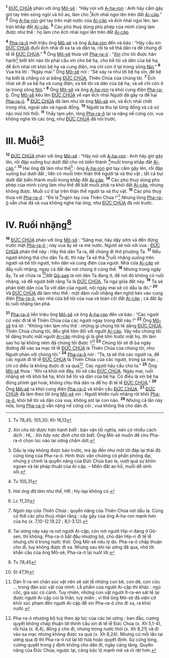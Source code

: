 <sup><b>1</b></sup> [ĐỨC CHÚA]() phán với ông [Mô-sê]() : “Hãy nói với [A-ha-ron]() : Anh hãy cầm gậy giơ tay trên sông ngòi và hồ ao, làm cho [^1@-a7168132-95bf-4e57-8d00-3c50dfce389c]ếch nhái ngoi lên trên đất [Ai-cập]().” <sup><b>2</b></sup> Ông [A-ha-ron]() giơ tay trên mặt nước của [Ai-cập]() và ếch nhái ngoi lên, lan tràn khắp đất [Ai-cập](). <sup><b>3</b></sup> Các phù thuỷ dùng phù phép của mình cũng làm được như thế : họ làm cho ếch nhái ngoi lên trên đất [Ai-cập]().

<sup><b>4</b></sup> [Pha-ra-ô]() mới triệu ông [Mô-sê]() và ông [A-ha-ron]() đến và bảo : “Hãy cầu xin [ĐỨC CHÚA]() đuổi ếch nhái đi xa ta và dân ta, rồi ta sẽ thả dân ra để chúng đi tế lễ [ĐỨC CHÚA]().” <sup><b>5</b></sup> Ông [Mô-sê]() thưa với [Pha-ra-ô]() : “[Xin]() cho tôi được hân hạnh[^1-a7168132-95bf-4e57-8d00-3c50dfce389c] biết khi nào tôi phải cầu xin cho bệ hạ, cho bề tôi và dân của bệ hạ, để ếch nhái rời khỏi bệ hạ và cung điện, mà chỉ còn ở lại trong sông [Nin]().” <sup><b>6</b></sup> Vua trả lời : “Ngày mai.” Ông [Mô-sê]() nói : “Sẽ xảy ra như lời bệ hạ xin, để bệ hạ biết là chẳng có ai bằng [ĐỨC CHÚA](), Thiên Chúa của chúng tôi. <sup><b>7</b></sup> Ếch nhái sẽ đi xa bệ hạ và cung điện, xa bề tôi và dân của bệ hạ, và sẽ chỉ còn ở lại trong sông [Nin]().” <sup><b>8</b></sup> Ông [Mô-sê]() và ông [A-ha-ron]() ra khỏi cung điện [Pha-ra-ô](). Ông [Mô-sê]() kêu lên [ĐỨC CHÚA]() về nạn ếch nhái Người đã gây ra để hại [Pha-ra-ô](). <sup><b>9</b></sup> [ĐỨC CHÚA]() đã làm như lời ông [Mô-sê]() xin, và ếch nhái chết trong nhà, ngoài sân và ngoài đồng. <sup><b>10</b></sup> Người ta thu lại từng đống và cả xứ nặc mùi hôi thối. <sup><b>11</b></sup> Thấy tạm yên, lòng [Pha-ra-ô]() lại ra nặng nề cứng cỏi, vua không nghe lời các ông, như [ĐỨC CHÚA]() đã nói trước.

# III. Muỗi[^2-a7168132-95bf-4e57-8d00-3c50dfce389c]

<sup><b>12</b></sup> [ĐỨC CHÚA]() phán với ông [Mô-sê]() : “Hãy nói với [A-ha-ron]() : Anh hãy giơ gậy lên, rồi đập xuống bụi dưới đất cho nó biến thành [^2@-a7168132-95bf-4e57-8d00-3c50dfce389c]muỗi trong khắp đất [Ai-cập]().” <sup><b>13</b></sup> Hai ông đã làm như thế[^3-a7168132-95bf-4e57-8d00-3c50dfce389c] : ông [A-ha-ron]() giơ tay cầm gậy lên, rồi đập xuống bụi dưới đất ; liền có muỗi trên thân thể người ta và thú vật ; tất cả bụi dưới đất biến thành muỗi trong khắp đất [Ai-cập](). <sup><b>14</b></sup> Các phù thuỷ dùng phù phép của mình cũng làm như thế để bắt muỗi phải ra khỏi đất [Ai-cập](), nhưng không được. Muỗi cứ ở lại trên thân thể người ta và thú vật. <sup><b>15</b></sup> Các phù thuỷ thưa với [Pha-ra-ô]() : “Đó là [^3@-a7168132-95bf-4e57-8d00-3c50dfce389c]ngón tay của Thiên Chúa !”[^4-a7168132-95bf-4e57-8d00-3c50dfce389c] Nhưng lòng [Pha-ra-ô]() vẫn chai đá và vua không nghe hai ông, như [ĐỨC CHÚA]() đã nói trước.

# IV. Ruồi nhặng[^5-a7168132-95bf-4e57-8d00-3c50dfce389c]

<sup><b>16</b></sup> [ĐỨC CHÚA]() phán với ông [Mô-sê]() : “Sáng mai, hãy dậy sớm và đến đứng trước mặt [Pha-ra-ô]() ; này vua ấy sẽ ra mé nước. Ngươi sẽ nói với vua : [ĐỨC CHÚA]() phán thế này : Hãy thả dân Ta ra, để chúng đi thờ phượng Ta. <sup><b>17</b></sup> Nếu ngươi không thả cho dân Ta đi, thì này Ta sẽ thả [^4@-a7168132-95bf-4e57-8d00-3c50dfce389c]ruồi nhặng xuống trên ngươi và bề tôi ngươi, trên dân và cung điện của ngươi. Nhà cửa [Ai-cập]() sẽ đầy ruồi nhặng, ngay cả đất đai nơi chúng ở cũng thế. <sup><b>18</b></sup> Nhưng trong ngày ấy, Ta sẽ chừa ra [^5@-a7168132-95bf-4e57-8d00-3c50dfce389c]đất [Gô-sen]() là nơi dân Ta đang ở, để nơi đó không có ruồi nhặng, và để ngươi biết rằng Ta là [ĐỨC CHÚA](), Ta ngự giữa đất này. <sup><b>19</b></sup> Ta sẽ phân biệt dân của Ta với dân của ngươi, nội ngày mai sẽ có dấu lạ đó.” <sup><b>20</b></sup> Và [ĐỨC CHÚA]() đã làm như thế : một đám ruồi nhặng đen nghịt kéo vào cung điện [Pha-ra-ô](), vào nhà cửa bề tôi của vua và toàn cõi đất [Ai-cập]() ; cả đất ấy bị ruồi nhặng tàn phá.

<sup><b>21</b></sup> [Pha-ra-ô]() liền triệu ông [Mô-sê]() và ông [A-ha-ron]() đến và bảo : “Các ngươi cứ việc đi tế lễ Thiên Chúa của các ngươi ngay trong đất này !” <sup><b>22</b></sup> Ông [Mô-sê]() trả lời : “Không nên làm như thế : những gì chúng tôi tế dâng [ĐỨC CHÚA](), Thiên Chúa chúng tôi, đều ghê tởm đối với người [Ai-cập](). Vậy nếu chúng tôi tế dâng trước mắt người [Ai-cập]() những gì là ghê tởm trước mắt họ, thì làm sao họ lại không ném đá chúng tôi được ?[^6-a7168132-95bf-4e57-8d00-3c50dfce389c] <sup><b>23</b></sup> Chúng tôi sẽ đi ba ngày đường để vào sa mạc tế lễ [ĐỨC CHÚA]() là Thiên Chúa của chúng tôi, như Người phán với chúng tôi.” <sup><b>24</b></sup> [Pha-ra-ô]() nói : “Ta, ta sẽ thả các ngươi ra, để các ngươi đi tế lễ [ĐỨC CHÚA]() là Thiên Chúa của các ngươi, trong sa mạc ; chỉ có điều là không được đi xa quá[^7-a7168132-95bf-4e57-8d00-3c50dfce389c]. Các ngươi hãy cầu cho ta.” <sup><b>25</b></sup> Ông [Mô-sê]() thưa : “Khi ra khỏi nơi đây, tôi sẽ cầu [ĐỨC CHÚA](). Ngày mai, ruồi nhặng sẽ rời khỏi bệ hạ, khỏi bề tôi và dân của bệ hạ. Có điều là xin bệ hạ đừng phỉnh gạt hoài, không chịu thả dân ra để họ đi tế lễ [ĐỨC CHÚA]().” <sup><b>26</b></sup> Ông [Mô-sê]() ra khỏi cung điện [Pha-ra-ô]() và khẩn cầu [ĐỨC CHÚA](). <sup><b>27</b></sup> [ĐỨC CHÚA]() đã làm theo lời ông [Mô-sê]() xin : Người khiến ruồi nhặng rời khỏi [Pha-ra-ô](), khỏi bề tôi và dân của vua, không sót lại con nào. <sup><b>28</b></sup> Nhưng cả lần này nữa, lòng [Pha-ra-ô]() vẫn nặng nề cứng cỏi ; vua không thả cho dân đi.

[^1-a7168132-95bf-4e57-8d00-3c50dfce389c]: _Xin cho tôi được hân hạnh biết_ : bản văn tối nghĩa, nên có nhiều cách dịch ; HL : _Xin hãy xác định cho tôi biết_. Ông Mô-sê muốn để cho Pha-ra-ô chọn lúc nào tai ương chấm dứt.

[^2-a7168132-95bf-4e57-8d00-3c50dfce389c]: Dấu lạ này không được báo trước, mà ập đến như một lời đáp lại thái độ cứng lòng của Pha-ra-ô. Hình thức văn chương có phần phóng đại, nhưng ý chính là quyền năng của Đức Chúa bao la, vượt quá sự khôn ngoan và tài pháp thuật của Ai-cập. – Miền đất ao hồ, muỗi dễ sinh sôi.

[^3-a7168132-95bf-4e57-8d00-3c50dfce389c]: _Hai ông đã làm như thế_, HR ; Hy-lạp không có.

[^4-a7168132-95bf-4e57-8d00-3c50dfce389c]: _Ngón tay của Thiên Chúa_ : quyền năng của Thiên Chúa nơi dấu lạ. Cũng có thể các phù thuỷ nhận rằng : cây gậy của ông A-ha-ron mạnh hơn của họ (x. 7,10-12.19.22 ; 8,1-3.12).

[^5-a7168132-95bf-4e57-8d00-3c50dfce389c]: Tai ương này xảy ra nơi người Ai-cập, còn nơi người Híp-ri đang ở Gô-sen, thì không. Pha-ra-ô bắt đầu nhượng bộ, cho dân Híp-ri đi tế lễ nhưng chỉ ở trong nước thôi. Ông Mô-sê nêu lý do. Pha-ra-ô chấp thuận cho đi, tuy không được đi xa. Nhưng sau khi tai ương đã qua, nhờ lời khẩn cầu của ông Mô-sê, Pha-ra-ô lại nuốt lời.

[^6-a7168132-95bf-4e57-8d00-3c50dfce389c]: Dân Ít-ra-en chăn súc vật nên sẽ sát tế những con bê, con dê, con cừu ... trong đàn súc vật của mình. Lễ phẩm của người Ai-cập thì khác : ngũ cốc, gia súc có cánh. Tuy nhiên, những con vật người Ít-ra-en sát tế lại được người Ai-cập coi là thần, tuỳ miền ; vì thế ông Mô-sê đã viện cớ khỏi xúc phạm đến người Ai-cập để xin Pha-ra-ô cho đi xa, ra khỏi nước.

[^7-a7168132-95bf-4e57-8d00-3c50dfce389c]: Pha-ra-ô nhượng bộ tuỳ theo áp lực của các tai ương : ban đầu, cương quyết không chấp thuận lời thỉnh cầu xin đi tế lễ Đức Chúa (x. Xh 5,1-4), rồi hứa (x. 8,4), đồng ý cho đi, nhưng trong nước thôi (x. Xh 8,21) và đi vào sa mạc nhưng không được xa quá (x. Xh 8,24). Nhưng cứ mỗi lần tai ương qua đi thì Pha-ra-ô rút lại lời hứa hoặc quyết định. Sự cứng lòng, cương quyết trong ý định không cho dân đi, ngày càng tăng. Quyền năng của Đức Chúa, ngược lại, càng bộc lộ mạnh mẽ và rõ rệt hơn.

[^1@-a7168132-95bf-4e57-8d00-3c50dfce389c]: Tv 78,45; 105,30; Kh 16,13

[^2@-a7168132-95bf-4e57-8d00-3c50dfce389c]: Tv 105,31

[^3@-a7168132-95bf-4e57-8d00-3c50dfce389c]: Lc 11,20

[^4@-a7168132-95bf-4e57-8d00-3c50dfce389c]: Tv 78,45

[^5@-a7168132-95bf-4e57-8d00-3c50dfce389c]: St 47,1tt
